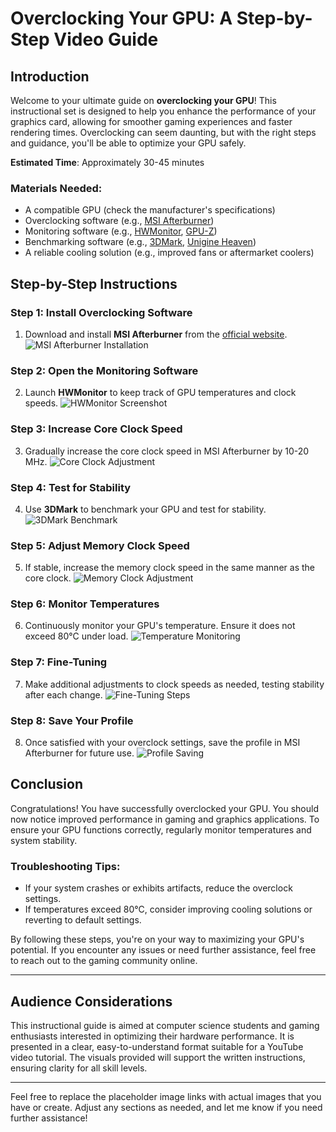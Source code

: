 # Overclocking Your GPU: A Step-by-Step Video Guide

## Introduction
Welcome to your ultimate guide on **overclocking your GPU**! This instructional set is designed to help you enhance the performance of your graphics card, allowing for smoother gaming experiences and faster rendering times. Overclocking can seem daunting, but with the right steps and guidance, you'll be able to optimize your GPU safely.

**Estimated Time**: Approximately 30-45 minutes

### Materials Needed:
- A compatible GPU (check the manufacturer's specifications)
- Overclocking software (e.g., [MSI Afterburner](https://www.msi.com/page/afterburner))
- Monitoring software (e.g., [HWMonitor](https://www.cpuid.com/softwares/hwmonitor.html), [GPU-Z](https://www.techpowerup.com/gpuz/))
- Benchmarking software (e.g., [3DMark](https://www.futuremark.com/benchmarks/3dmark), [Unigine Heaven](https://unigine.com/heaven))
- A reliable cooling solution (e.g., improved fans or aftermarket coolers)

## Step-by-Step Instructions

### Step 1: Install Overclocking Software
1. Download and install **MSI Afterburner** from the [official website](https://www.msi.com/page/afterburner).
   ![MSI Afterburner Installation](https://example.com/msi-installation.jpg) <!-- Replace with an image of the installation process -->

### Step 2: Open the Monitoring Software
2. Launch **HWMonitor** to keep track of GPU temperatures and clock speeds.
   ![HWMonitor Screenshot](https://example.com/hwmonitor-screenshot.jpg) <!-- Replace with a screenshot of HWMonitor -->

### Step 3: Increase Core Clock Speed
3. Gradually increase the core clock speed in MSI Afterburner by 10-20 MHz.
   ![Core Clock Adjustment](https://example.com/core-clock-adjustment.jpg) <!-- Replace with an image showing core clock adjustment -->

### Step 4: Test for Stability
4. Use **3DMark** to benchmark your GPU and test for stability.
   ![3DMark Benchmark](https://example.com/3dmark-benchmark.jpg) <!-- Replace with an image of a benchmark result -->

### Step 5: Adjust Memory Clock Speed
5. If stable, increase the memory clock speed in the same manner as the core clock.
   ![Memory Clock Adjustment](https://example.com/memory-clock-adjustment.jpg) <!-- Replace with an image showing memory clock adjustment -->

### Step 6: Monitor Temperatures
6. Continuously monitor your GPU's temperature. Ensure it does not exceed 80°C under load.
   ![Temperature Monitoring](https://example.com/temperature-monitoring.jpg) <!-- Replace with an image of temperature monitoring -->

### Step 7: Fine-Tuning
7. Make additional adjustments to clock speeds as needed, testing stability after each change.
   ![Fine-Tuning Steps](https://example.com/fine-tuning.jpg) <!-- Replace with an image showing the fine-tuning process -->

### Step 8: Save Your Profile
8. Once satisfied with your overclock settings, save the profile in MSI Afterburner for future use.
   ![Profile Saving](https://example.com/profile-saving.jpg) <!-- Replace with an image of saving settings -->

## Conclusion
Congratulations! You have successfully overclocked your GPU. You should now notice improved performance in gaming and graphics applications. To ensure your GPU functions correctly, regularly monitor temperatures and system stability. 

### Troubleshooting Tips:
- If your system crashes or exhibits artifacts, reduce the overclock settings.
- If temperatures exceed 80°C, consider improving cooling solutions or reverting to default settings.

By following these steps, you're on your way to maximizing your GPU's potential. If you encounter any issues or need further assistance, feel free to reach out to the gaming community online.

---

## Audience Considerations
This instructional guide is aimed at computer science students and gaming enthusiasts interested in optimizing their hardware performance. It is presented in a clear, easy-to-understand format suitable for a YouTube video tutorial. The visuals provided will support the written instructions, ensuring clarity for all skill levels.

---

Feel free to replace the placeholder image links with actual images that you have or create. Adjust any sections as needed, and let me know if you need further assistance!
